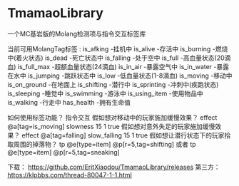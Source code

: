 # TmamaoLibrary
一个MC基岩版的Molang检测项与指令交互标签库

当前可用MolangTag标签 :
is_afking -挂机中
is_alive -存活中
is_burning -燃烧中(着火状态)
is_dead -死亡状态中
is_falling -处于空中
is_full -高血量状态(20滴血)
is_full_max -超额血量状态(24滴血)
is_in_air -暴露空气中
is_in_water -暴露在水中
is_jumping -跳跃状态中
is_low -低血量状态(1-8滴血)
is_moving -移动中
is_on_ground -在地面上
is_shifting -潜行中
is_sprinting -冲刺中(疾跑状态)
is_sleeping -睡觉中
is_swimming -游泳中
is_using_item -使用物品中
is_walking -行走中
has_health -拥有生命值

如何使用标签功能？
指令交互
假如想对移动中的玩家施加缓慢效果？
effect @a[tag=is_moving] slowness 15 1 true
假如想对意外失足的玩家施加缓慢效果？
effect @a[tag=falling] slow_falling 15 1 true
假如想让潜行状态下的玩家拾取周围的掉落物？
tp @e[type=item] @p[r=5,tag=shifting]
或者
tp @e[type=item] @p[r=5,tag=sneaking]

下载：
https://github.com/EritXiaodou/TmamaoLibrary/releases
第三方：
https://klpbbs.com/thread-80047-1-1.html

